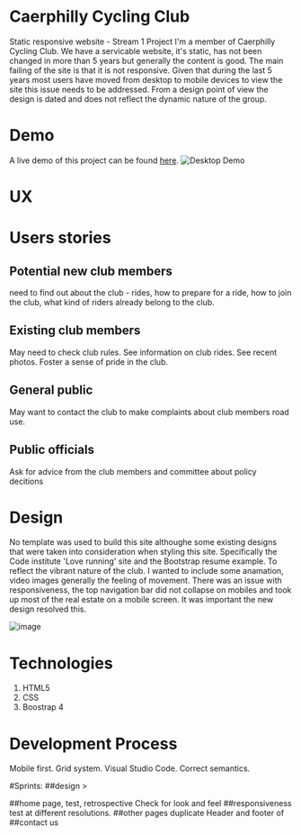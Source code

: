 # Caerphilly Cycling Club
Static responsive website - Stream 1 Project
I'm a member of Caerphilly Cycling Club. We have a servicable website, it's static, has not been changed in more than 5 years but generally the content is good. The main failing of the site is that it is not responsive. Given that during the last 5 years most users have moved from desktop to mobile devices to view the site this issue needs to be addressed.
From a design point of view the design is dated and does not reflect the dynamic nature of the group.
 
# Demo
A live demo of this project can be found [here](https://ictwise.github.io/caerhilly-cycling-club/). 
![Desktop Demo](https://www.caerphillycc.co.uk/wp-content/uploads/2021/05/CCC-Castle-Path-1010x300.jpg "Desktop Demo")
# UX

# Users stories
## Potential new club members
need to find out about the club - rides, how to prepare for a ride, how to join the club, what kind of riders already belong to the club.
## Existing club members
May need to check club rules. See information on club rides. See recent photos. Foster a sense of pride in the club.
## General public 
May want to contact the club to make complaints about club members road use.
## Public officials
Ask for advice from the club members and committee about policy decitions

# Design
No template was used to build this site althoughe some existing designs that were taken into consideration when styling this site. Specifically the Code institute 'Love running' site and the Bootstrap resume example. To reflect the vibrant nature of the club. I wanted to include some anamation, video images generally the feeling of movement. There was an issue with responsiveness, the top navigation bar did not collapse on mobiles and took up most of the real estate on a mobile screen. It was important the new design resolved this.

![image](https://user-images.githubusercontent.com/57628753/146191222-f71e8819-320d-4c06-a901-f10eb82550e3.png)


# Technologies 
1. HTML5
2. CSS
3. Boostrap 4

# Development Process 


Mobile first. Grid system. Visual Studio Code. Correct semantics.


#Sprints:
##design > 

##home page, test, retrospective
Check for look and feel
##responsiveness
test at different resolutions.
##other pages
duplicate Header and footer of 
##contact us




